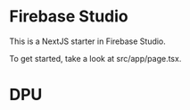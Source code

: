 # Firebase Studio

This is a NextJS starter in Firebase Studio.

To get started, take a look at src/app/page.tsx.
# DPU
